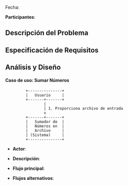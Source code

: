 

Fecha: 

**Participantes**:


## Descripción del Problema




## Especificación de Requisitos





## Análisis y Diseño



#### Caso de uso: Sumar Números

```
         +---------------+
         |   Usuario     |
         +-------+-------+
                 |
                 | 1. Proporciona archivo de entrada
                 v
         +-------+-------+
         |   Sumador de  |
         |   Números en  |
         |   Archivo     |
         | (Sistema)     |
         +---------------+
```

- **Actor**:
- **Descripción**:
- **Flujo principal**:

	
- **Flujos alternativos**:
  
                

